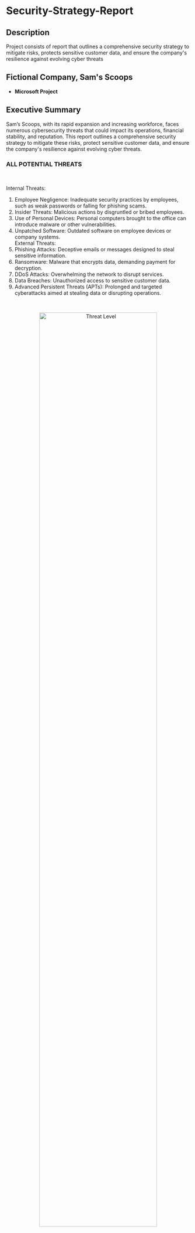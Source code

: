 # Security-Strategy-Report

 <h2>Description</h2>
Project consists of report that outlines a comprehensive security strategy to mitigate risks, protects sensitive customer data, and ensure the company's resilience against evolving cyber threats
<br />
<h2>Fictional Company, Sam's Scoops </h2>

- <b>Microsoft Project</b>


<h2>Executive Summary </h2>
Sam’s Scoops, with its rapid expansion and increasing workforce, faces numerous cybersecurity threats that could impact its operations, financial stability, and reputation. This report outlines a comprehensive security strategy to mitigate these risks, protect sensitive customer data, and ensure the company's resilience against evolving cyber threats.

<br/>

<h3>ALL POTENTIAL THREATS </h3>
<br/>

Internal Threats:
1.	Employee Negligence: Inadequate security practices by employees, such as weak passwords or falling for phishing scams.<br/>
2.	Insider Threats: Malicious actions by disgruntled or bribed employees.<br/>
3.	Use of Personal Devices: Personal computers brought to the office can introduce malware or other vulnerabilities.<br/>
4.	Unpatched Software: Outdated software on employee devices or company systems.<br/>
External Threats:<br/>
1.	Phishing Attacks: Deceptive emails or messages designed to steal sensitive information.<br/>
2.	Ransomware: Malware that encrypts data, demanding payment for decryption.<br/>
3.	DDoS Attacks: Overwhelming the network to disrupt services.<br/>
4.	Data Breaches: Unauthorized access to sensitive customer data.<br/>
5.	Advanced Persistent Threats (APTs): Prolonged and targeted cyberattacks aimed at stealing data or disrupting operations.<br/>
<br/>
<p align="center">

<img src="https://imgur.com/jLyJT9T.jpg" height="80%" width="80%" alt="Threat Level"/>
<br />
<br />  

<h4>Countermeasures for Each Threat </h4>
<br/>
Employee Negligence:<br />  
Regular cybersecurity training and awareness programs.<br />  
Enforce strong password policies.<br />  
Implement two-factor authentication (2FA).<br />  
<br />  
<br />  
Insider Threats:<br />  
Conduct thorough background checks during hiring.<br />  
Implement role-based access control (RBAC).<br />  
Monitor user activities for suspicious behavior.<br />  
<br />  
<br />  
Use of Personal Devices:<br />  
Enforce a strict personal device policy (detailed in Step 6).
Implement Mobile Device Management (MDM) solutions.<br />  
Regularly scan and monitor personal devices connected to the network.<br />  
<br />  
<br />  
Unpatched Software:<br />  
Regular software updates and patch management.<br />  
Automated update systems for critical software.<br />  
Regular vulnerability assessments.<br />  
<br />  
<br />  
Phishing Attacks:<br />  
Deploy email filtering and anti-phishing solutions.<br />  
Conduct regular phishing simulation exercises.<br />  
Educate employees on recognizing phishing attempts.<br />  
<br />  
<br />  
Ransomware:<br />  
Regular data backups and secure offsite storage.<br />  
Use of endpoint protection and anti-ransomware tools.<br />  
Educate employees on safe browsing and email practices.<br />  
<br />  
<br />  
DDoS Attacks:<br />  
Implement DDoS protection services.<br />  
Use content delivery networks (CDNs) to distribute traffic.<br />  
Monitor network traffic for unusual patterns.<br />  
<br />  
<br />  
Data Breaches:<br />  
Encrypt sensitive data in transit and at rest.<br />  
Implement robust access control mechanisms.<br />  
Regularly review and update security policies.<br />  
<br />  
<br />  
Advanced Persistent Threats (APTs):<br />  
Use advanced threat detection and response tools.<br />  
Conduct regular security audits and penetration testing.<br />  
Implement network segmentation to limit the spread of threats.<br />  
<br />  
<br />  
<h5>Comprehensive Data Protection Strategy </h5>
<br />  
<br />
Data Encryption: Encrypt all sensitive data, both in transit and at rest.<br />
Access Control: Implement strict access control policies, ensuring only authorized personnel can access sensitive data.<br />
Data Backup: Perform regular backups of all critical data, ensuring backups are encrypted and stored securely offsite.<br />
Secure Data Transmission: Use secure protocols (e.g., TLS/SSL) for all data transmissions.<br />
Regular Audits: Conduct regular security audits to identify and address vulnerabilities.<br />
Data Minimization: Collect only the data necessary for business operations and limit access to it.<br />
<br />
<h6>Phishing Avoidance Strategy </h6>
<br />
<br />
Anti-Phishing Solutions: Deploy advanced email filtering solutions to block phishing emails.<br />
Employee Training: Regularly train employees on how to recognize and report phishing attempts.<br />
Phishing Simulations: Conduct periodic phishing simulations to test employee awareness and improve training programs.<br />
Incident Response: Establish clear procedures for employees to report phishing attempts and for IT to respond swiftly.<br />
<br />
<br />
<h7>Personal Device Policy</h7>
<br />
<br />
Approval Process: Require employees to get approval before using personal devices for work.<br />
MDM Solutions: Enforce the use of Mobile Device Management (MDM) solutions to secure personal devices.<br />
Security Requirements: Mandate security measures such as antivirus software, regular updates, and strong passwords on personal devices.<br />
Network Access: Restrict access to sensitive systems and data from personal devices.<br />
Monitoring: Regularly monitor personal devices for compliance with security policies.<br />
<br />
<br />
<h8>MFA and Biometric Security Measures</h8>
<br />
<br />

Multi-Factor Authentication (MFA):<br />
Implement MFA across all systems, especially those handling sensitive data.<br />
Use a combination of something the user knows (password), something the user has (security token), and something the user is (biometrics).<br />
<br />
Biometric Security:<br />
Use biometric authentication (e.g., fingerprint or facial recognition) for critical systems.<br />
Ensure biometric data is securely stored and transmitted.<br />
Step 8: Create an Incident Response Plan<br />
<br />
Immediate Response Steps:<br />
Identify and contain the incident.<br />
Notify relevant stakeholders and authorities.<br />
Eradicate the cause of the incident (e.g., remove malware).<br />
<br />
Long-Term Recovery Strategies:<br />
Restore affected systems and data from backups.<br />
Conduct a thorough investigation to understand the incident and prevent recurrence.<br />
Communicate transparently with customers and stakeholders about the incident and steps taken.<br />
<br />
Preventive Measures:<br />
Regularly review and update the incident response plan.<br />
Conduct regular drills and simulations to ensure readiness.<br />
Implement lessons learned from past incidents to improve defenses.<br />
Step 9: Propose a Plan for Continuous Monitoring and Improvement<br />
<br />
Continuous Monitoring:<br />
Implement real-time monitoring tools to detect and respond to threats swiftly.<br />
Regularly review logs and alerts for signs of suspicious activity.<br />
<br />
Regular Assessments:<br />
Conduct regular security audits and vulnerability assessments.<br />
Perform penetration testing to identify and address weaknesses.<br />
<br />
Employee Training:<br />
Continually update employee training programs to address new threats.<br />
Encourage a culture of security awareness and vigilance.<br />
<br />
Policy Review and Update:<br />
Regularly review and update security policies and procedures.<br />
Stay informed about emerging threats and adapt security measures accordingly.<br />
<br />

<h9>Conclusion</h9>

This comprehensive security strategy report outlines the necessary steps for Sam’s Scoops to protect its operations and customer data from potential threats. By implementing these measures, Sam’s Scoops can enhance its security posture, mitigate risks, and ensure the trust and safety of its customers and employees.



<br/>
</p>

<!--
 ```diff
- text in red
+ text in green
! text in orange
# text in gray
@@ text in purple (and bold)@@
```
--!>
